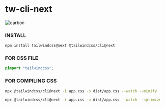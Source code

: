 # tw-cli-next

![carbon](https://github.com/mazkdevf/tw-cli-next/assets/79049205/7df32371-b920-4848-8584-ce67a01c268a)


### INSTALL
```bash
npm install tailwindcss@next @tailwindcss/cli@next
```

### FOR CSS FILE 
```css
@import "tailwindcss";
```


### FOR COMPILING CSS 
```bash
npx @tailwindcss/cli@next -i app.css -o dist/app.css --watch --minify
```

```bash
npx @tailwindcss/cli@next -i app.css -o dist/app.css --watch --optimize
```
